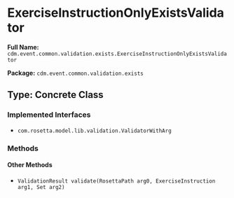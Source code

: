 # ExerciseInstructionOnlyExistsValidator

**Full Name:** `cdm.event.common.validation.exists.ExerciseInstructionOnlyExistsValidator`

**Package:** `cdm.event.common.validation.exists`

## Type: Concrete Class

### Implemented Interfaces

- `com.rosetta.model.lib.validation.ValidatorWithArg`

### Methods

#### Other Methods

- `ValidationResult validate(RosettaPath arg0, ExerciseInstruction arg1, Set arg2)`

